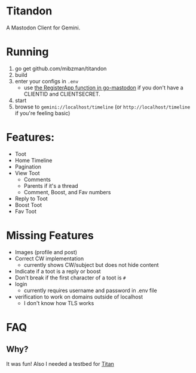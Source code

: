 # Titandon
A Mastodon Client for Gemini.

# Running
1. go get github.com/mibzman/titandon
1. build
1. enter your configs in `.env`
    - use [the RegisterApp function in go-mastodon](https://github.com/mattn/go-mastodon#application) if you don't have a CLIENTID and CLIENTSECRET.
1. start
1. browse to `gemini://localhost/timeline` (or `http://localhost/timeline` if you're feeling basic)

# Features:
- Toot
- Home Timeline
- Pagination
- View Toot
    - Comments
    - Parents if it's a thread
    - Comment, Boost, and Fav numbers
- Reply to Toot
- Boost Toot
- Fav Toot

# Missing Features
- Images (profile and post)
- Correct CW implementation
    - currently shows CW/subject but does not hide content
- Indicate if a toot is a reply or boost
- Don't break if the first character of a toot is `#`
- login
    - currently requires username and password in .env file
- verification to work on domains outside of localhost  
    - I don't know how TLS works

# FAQ

## Why?
It was fun!  Also I needed a testbed for [Titan](https://github.com/mibzman/titan)
